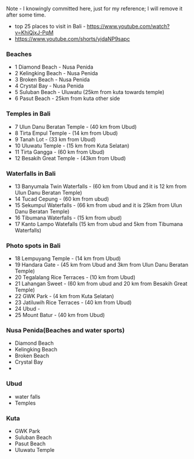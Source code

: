 Note - I knowingly committed here, just for my reference; I will remove it after some time.

 - top 25 places to visit in Bali - https://www.youtube.com/watch?v=KhiQjxJ-PqM
 - https://www.youtube.com/shorts/yjdaNP9sapc
### Beaches
- 1 Diamond Beach -  Nusa Penida
- 2 Kelingking Beach -  Nusa Penida
- 3 Broken Beach -  Nusa Penida
- 4 Crystal Bay - Nusa Penida
- 5 Suluban Beach - Uluwatu (25km from kuta towards temple)
- 6 Pasut Beach -  25km from kuta other side
### Temples in Bali
- 7 Ulun Danu Beratan Temple  - (40 km from Ubud)
- 8 Tirta Empul Temple - (14 km from Ubud)
- 9 Tanah Lot -  (33 km from Ubud)
- 10 Uluwatu Temple  - (15 km from Kuta Selatan)
- 11 Tirta Gangga  - (60 km from Ubud)
- 12 Besakih Great Temple - (43km from Ubud)
### Waterfalls in Bali
- 13 Banyumala Twin Waterfalls - (60 km from Ubud and it is 12 km from Ulun Danu Beratan Temple)
- 14 Tucad Cepung - (60 km from ubud)
- 15 Sekumpul Waterfalls - (66 km from ubud and it is 25km from Ulun Danu Beratan Temple)
- 16 Tibumana Waterfalls - (15 km from ubud)
- 17 Kanto Lampo Watefalls (15 km from ubud and 5km from Tibumana Waterfalls)
### Photo spots in Bali
- 18 Lempuyang Temple - (14 km from Ubud)
- 19 Handara Gate - (45 km from Ubud and 3km from Ulun Danu Beratan Temple)
- 20 Tegalalang Rice Terraces - (10 km from Ubud)
- 21 Lahangan Sweet - (60 km from ubud and 20 km from Besakih Great Temple)
- 22 GWK Park - (4 km from Kuta Selatan)
- 23 Jatiluwih Rice Terraces - (40 km from Ubud)
- 24 Ubud - 
- 25 Mount Batur - (40 km from Ubud)


### Nusa Penida(Beaches and water sports)
- Diamond Beach
- Kelingking Beach
- Broken Beach
- Crystal Bay
- 

### Ubud
- water falls
- Temples

### Kuta
- GWK Park
- Suluban Beach
- Pasut Beach
- Uluwatu Temple



